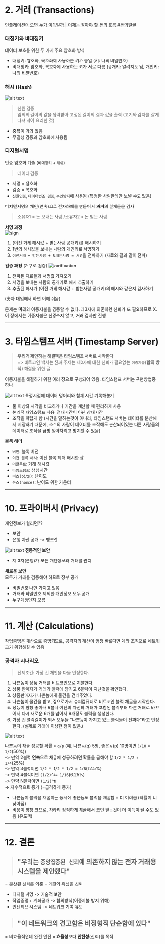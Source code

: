 

# 2. 거래 (Transactions)
[인플레이션이 오면 누가 이득일까 | 이제는 알아야 할 돈의 흐름 #돈의얼굴](https://www.youtube.com/watch?v=uyqVCnWSGDw)

### 대칭키와 비대칭키
데이터 보호를 위한 두 가지 주요 암호화 방식
- 대칭키: 암호화, 복호화에 사용하는 키가 동일 (키: 나의 비밀번호)
- 비대칭키: 암호화, 복호화에 사용하는 키가 서로 다름 (공개키: 알려져도 됨, 개인키: 나의 비밀번호)

### 해시 (Hash)
![alt text](image-3.png)

> 신원 검증  
임의의 길이의 값을 입력받아 고정된 길이의 결과 값을 출력 (고기와 감자를 잘게 다져 섞어 요리한 것)  
- 중복이 거의 없음
- 무결성 검증과 암호화에 사용됨

### 디지털서명
인증 암호화 기술 (`비대칭키` + `해쉬`)  
> 데이터 검증
- 서명 = 암호화
- 검증 = 복호화
- `신원인증`, `데이터변조 검증`, `부인방지`에 사용됨
(특정한 사람한테만 보낼 수도 있음)

디지털서명의 체인(연속)으로 전자화폐를 만들어서 **과거**의 결제들을 검사




> 소유자1 = 돈 보내는 사람 /소유자2 = 돈 받는 사람

**서명 과정**  
![sign](sign.png)
1. (이전 거래 해시값 + 받는사람 공개키)를 해시하기
2. 1번의 해시값을 보내는 사람의 개인키로 서명하기
3. `이전거래 + 받는사람 + 보내는사람 = 서명`을 전파하기 (재료와 결과 같이 전파)

**검증 과정**  (거꾸로 검증)
![verification](verification.png)
1. 전파된 재료들과 서명값 가져오기
2. 서명을 보내는 사람의 공개키로 해시 추출하기
3. 추출된 해시가 (이전 거래 해시값 + 받는사람 공개키)의 해시와 같은지 검사하기

(숫자 대입해서 하면 이해 쉬움)

문제는 **미래**의 이중지불을 검증할 수 없다. 제3자에 의존하면 신뢰가 또 필요하므로 X. 이 장에서는 이중지불은 신경쓰지 않고, 거래 검사만 진행

---

# 3. 타임스탬프 서버 (Timestamp Server)
> **우리가 제안하는 해결책은 타임스탬프 서버로 시작한다**  
> => 비트코인 백서는 진짜 주제는 제3자에 대한 신뢰가 필요없는 `이중지불`(**합의 방식**) 해결을 위한 글.

이중지불을 해결하기 위한 여러 장으로 구성되어 있음. 타임스탬프 서버는 구현방법중 하나


![alt text](image-1.png)
특정시점에 데이터 덩어리와 함께 시간 기록해놓기
- 둘 이상의 시각을 비교하거나 기간을 계산할 때 편리하게 사용
- 논리적 타임스탬프 사용: 절대시간이 아닌 상대시간
- 조작을 어렵게 함 (시간을 말하는것이 아니라, 타임스탬프 서버는 데이터를 분산해서 저장하기 때문에, 소수의 사람이 데이터를 조작해도 분산되어있는 다른 사람들의 데이터로 조작을 금방 알아차리고 방지할 수 있음)

**블록 헤더**  
- `버전`: 블록 버전
- `이전 블록 해시`: 이전 블록 헤더 해시한 값
- `머클루트`: 거래 해시값
- `타임스탬프`: 생성시간
- `비츠(bits)`: 난이도
- `논스(nonce)`: 난이도 위한 카운터

---

# 10. 프라이버시 (Privacy)
개인정보가 털리면??
- 보안
- 은행 자산 공개 -> 뱅크런

![alt text](image-2.png)
**전통적인 보안**  
- 제 3자(은행)가 모든 개인정보와 거래를 관리

**새로운 보안**  
모두가 거래를 검증해야 하므로 장부 공개
- 비밀번호 나만 가지고 있음
- 거래와 비밀번호 제외한 개인정보 모두 공개
- 누구계정인지 모름


---

# 11. 계산 (Calculations)
작업증명은 계산으로 증명되므로, 공격자의 계산이 엄청 빠르다면 계좌 조작으로 네트워크가 위험해질 수 있음

### 공격자 시나리오
> 전제조건: 가장 긴 체인을 다들 인정한다.

1. 나쁜놈이 상품 거래를 비트코인으로 지불한다.
2. 상품 판매자가 거래가 블럭에 담기고 6블럭이 지난것을 확인했다.
3. 상품판매자가 나쁜놈에게 물건을 건네주었다.
4. 나쁜놈이 물건을 받고, 집으로가서 슈퍼컴퓨터로 비트코인 블럭 채굴을 시작한다.
5. 성능이 엄청 좋아서 6블럭 이전의 자신의 거래가 포함된 블럭부터 다른 거래로 바꾸어서 다시 새로운 6개를 넘어서 9개정도 블럭을 생성한다.
6. 가장 긴 블럭길이가 되서 모두들 "나쁜놈이 가지고 있는 블럭들이 진짜다"라고 인정한다. (실제로 거래에 이상한 점이 없음.)

![alt text](image-4.png)

나쁜놈이 채굴 성공할 확률 = `q/p` (예. 나쁜놈(q) 5명, 좋은놈(p) 10명이면 `5/10` = `1/2`(50%))  
-> 만약 2블럭 **연속**으로 채굴에 성공하려면 확률을 곱해야 함 `1/2 * 1/2 = 1/4`(25%)  
-> 만약 3블럭이면 `1/2 * 1/2 * 1/2 = 1/8`(12.5%)  
-> 만약 4블럭이면 `(1/2)^4= 1/16`(6.25%)  
-> 만약 N블럭이면 `(1/2)^N`  
-> 지수적으로 증가 (=급격하게 증가)  

- 나쁜놈이 블럭을 채굴하는 동시에 좋은놈도 블럭을 채굴함 = 더 어려움 (확률이 너 낮아짐)
- 비용이 엄청 크므로, 차라리 정직하게 채굴해서 코인 얻는것이 더 이득이 될 수도 있음 (유도책)


---

# 12. 결론
> ## "우리는 `중앙집중된 신뢰`에 의존하지 않는 전자 거래용 시스템을 제안했다"
= 분산된 신뢰를 의존 = 개인의 욕심을 신뢰

- 디지털 서명 -> 기술적 보안
- 작업증명 + 계좌공개 -> 합의방식(이중지불 방지 위해)
- 인센티브 시스템 -> 네트워크 기여 유도

> ## "이 네트워크의 견고함은 비정형적 단순함에 있다"
= 비효율적인데 완전 안전 = **효율성**보다 **안전성**(신뢰)를 목적




